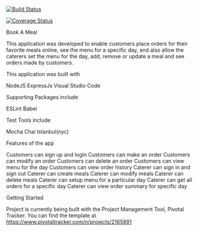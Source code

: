 [![Build Status](https://travis-ci.org/EphraimDev/Book-A-Meal.svg?branch=157277758-ft-server-GET-meals)](https://travis-ci.org/EphraimDev/Book-A-Meal)

[![Coverage Status](https://coveralls.io/repos/github/EphraimDev/Book-A-Meal/badge.svg?branch=master)](https://coveralls.io/github/EphraimDev/Book-A-Meal?branch=master)

Book A Meal

This application was developed to enable customers place orders for their favorite meals online, see the menu for a specific day, and also allow the caterers set the menu for the day, add, remove or update a meal and see orders made by customers.

This application was built with

NodeJS 
ExpressJs 
Visual Studio Code

Supporting Packages include

ESLint 
Babel 

Test Tools include

Mocha
Chai 
Istanbul(nyc) 

Features of the app

Customers can sign up and login
Customers can make an order
Customers can modify an order
Customers can delete an order
Customers can view menu for the day
Customers can view order history
Caterer can sign in and sign out
Caterer can create meals
Caterer can modify meals
Caterer can delete meals
Caterer can setup menu for a particular day
Caterer can get all orders for a specific day
Caterer can view order summary for specific day

Getting Started

Project is currently being built with the Project Management Tool, Pivotal Tracker. You can find the template at https://www.pivotaltracker.com/n/projects/2165891
